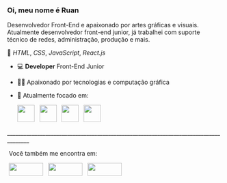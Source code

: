 ### Oi, meu nome é Ruan
Desenvolvedor Front-End e apaixonado por artes gráficas e visuais.<br>
Atualmente desenvolvedor front-end junior, já trabalhei com suporte<br> técnico de redes, 
administração, produção e mais.

📌 *HTML*, *CSS*, *JavaScript*, *React.js*

- 💻 **Developer** Front-End Junior
- 👨‍💻 Apaixonado por tecnologias e computação gráfica
- 🎯 Atualmente focado em:

  <div>
    <img width='40px auto' src="https://cdn.jsdelivr.net/gh/devicons/devicon@latest/icons/html5/html5-original.svg" />&nbsp;      
    &nbsp;<img width='40px auto' src="https://cdn.jsdelivr.net/gh/devicons/devicon@latest/icons/css3/css3-original.svg" />&nbsp;
    &nbsp;<img width='40px auto' src="https://cdn.jsdelivr.net/gh/devicons/devicon@latest/icons/javascript/javascript-original.svg" />&nbsp;
    &nbsp;<img width='40px auto' src="https://cdn.jsdelivr.net/gh/devicons/devicon@latest/icons/react/react-original.svg" />
  </div>
______________________________________________________________________________________<br>

&nbsp;Você também me encontra em:

<div class='redes'>
&nbsp;<a href="https://www.instagram.com/ruanw93"><img class='imgig' width='80px' height='30px' src="https://img.shields.io/badge/Instagram-%23E4405F.svg?style=for-the-badge&logo=Instagram&logoColor=white"></a>&nbsp;
&nbsp;<a href="https://www.facebook.com/ruan.wesley"><img class='imgfc' width='80px' height='30px' src="https://img.shields.io/badge/Facebook-%231877F2.svg?style=for-the-badge&logo=Facebook&logoColor=white"></a>&nbsp;
&nbsp;<a href="https://www.linkedin.com/in/ruanwesley93/"><img class="imglk" width='80px' height='30px' src="https://img.shields.io/badge/linkedin-%230077B5.svg?style=for-the-badge&logo=linkedin&logoColor=white"></a>&nbsp;
</div><br>

